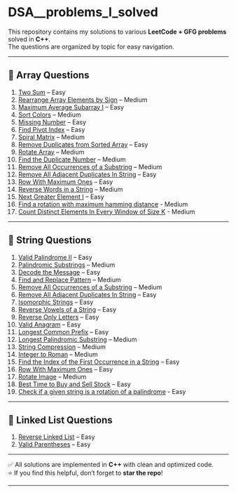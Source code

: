 # DSA__problems_I_solved

This repository contains my solutions to various **LeetCode + GFG problems** solved in **C++**.  
The questions are organized by topic for easy navigation.  

---

## 📂 Array Questions

1. [Two Sum](https://leetcode.com/problems/two-sum/) – Easy  
2. [Rearrange Array Elements by Sign](https://leetcode.com/problems/rearrange-array-elements-by-sign/) – Medium  
3. [Maximum Average Subarray I](https://leetcode.com/problems/maximum-average-subarray-i/) – Easy  
4. [Sort Colors](https://leetcode.com/problems/sort-colors/) – Medium  
5. [Missing Number](https://leetcode.com/problems/missing-number/) – Easy  
6. [Find Pivot Index](https://leetcode.com/problems/find-pivot-index/) – Easy  
7. [Spiral Matrix](https://leetcode.com/problems/spiral-matrix/) – Medium  
8. [Remove Duplicates from Sorted Array](https://leetcode.com/problems/remove-duplicates-from-sorted-array/) – Easy  
9. [Rotate Array](https://leetcode.com/problems/rotate-array/) – Medium  
10. [Find the Duplicate Number](https://leetcode.com/problems/find-the-duplicate-number/) – Medium  
11. [Remove All Occurrences of a Substring](https://leetcode.com/problems/remove-all-occurrences-of-a-substring/) – Medium  
12. [Remove All Adjacent Duplicates In String](https://leetcode.com/problems/remove-all-adjacent-duplicates-in-string/) – Easy  
13. [Row With Maximum Ones](https://leetcode.com/problems/row-with-maximum-ones/) – Easy  
14. [Reverse Words in a String](https://leetcode.com/problems/reverse-words-in-a-string/) – Medium  
15. [Next Greater Element I](https://leetcode.com/problems/next-greater-element-i/) – Easy
16. [Find a rotation with maximum hamming distance](https://www.geeksforgeeks.org/dsa/find-a-rotation-with-maximum-hamming-distance/) - Medium
17. [Count Distinct Elements In Every Window of Size K](https://www.geeksforgeeks.org/problems/count-distinct-elements-in-every-window/1) - Medium

---

## 📂 String Questions

1. [Valid Palindrome II](https://leetcode.com/problems/valid-palindrome-ii/) – Easy  
2. [Palindromic Substrings](https://leetcode.com/problems/palindromic-substrings/) – Medium  
3. [Decode the Message](https://leetcode.com/problems/decode-the-message/) – Easy  
4. [Find and Replace Pattern](https://leetcode.com/problems/find-and-replace-pattern/) – Medium  
5. [Remove All Occurrences of a Substring](https://leetcode.com/problems/remove-all-occurrences-of-a-substring/) – Medium  
6. [Remove All Adjacent Duplicates In String](https://leetcode.com/problems/remove-all-adjacent-duplicates-in-string/) – Easy  
7. [Isomorphic Strings](https://leetcode.com/problems/isomorphic-strings/) – Easy  
8. [Reverse Vowels of a String](https://leetcode.com/problems/reverse-vowels-of-a-string/) – Easy  
9. [Reverse Only Letters](https://leetcode.com/problems/reverse-only-letters/) – Easy  
10. [Valid Anagram](https://leetcode.com/problems/valid-anagram/) – Easy  
11. [Longest Common Prefix](https://leetcode.com/problems/longest-common-prefix/) – Easy  
12. [Longest Palindromic Substring](https://leetcode.com/problems/longest-palindromic-substring/) – Medium  
13. [String Compression](https://leetcode.com/problems/string-compression/) – Medium  
14. [Integer to Roman](https://leetcode.com/problems/integer-to-roman/) – Medium  
15. [Find the Index of the First Occurrence in a String](https://leetcode.com/problems/find-the-index-of-the-first-occurrence-in-a-string/) – Easy  
16. [Row With Maximum Ones](https://leetcode.com/problems/row-with-maximum-ones/) – Easy  
17. [Rotate Image](https://leetcode.com/problems/rotate-image/) – Medium  
18. [Best Time to Buy and Sell Stock](https://leetcode.com/problems/best-time-to-buy-and-sell-stock/) – Easy
19. [Check if a given string is a rotation of a palindrome](https://www.geeksforgeeks.org/problems/check-if-a-given-string-is-a-rotation-of-a-palindrome0317/1) - Easy

---

## 📂 Linked List Questions

1. [Reverse Linked List](https://leetcode.com/problems/reverse-linked-list/) – Easy  
2. [Valid Parentheses](https://leetcode.com/problems/valid-parentheses/) – Easy  

---

✅ All solutions are implemented in **C++** with clean and optimized code.  
⭐ If you find this helpful, don’t forget to **star the repo**!

---
